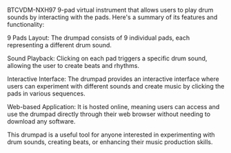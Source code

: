 BTCVDM-NXH97 9-pad virtual instrument that allows users to play drum sounds by interacting with the pads. Here's a summary of its features and functionality:

9 Pads Layout: The drumpad consists of 9 individual pads, each representing a different drum sound.

Sound Playback: Clicking on each pad triggers a specific drum sound, allowing the user to create beats and rhythms.

Interactive Interface: The drumpad provides an interactive interface where users can experiment with different sounds and create music by clicking the pads in various sequences.

Web-based Application: It is hosted online, meaning users can access and use the drumpad directly through their web browser without needing to download any software.

This drumpad is a useful tool for anyone interested in experimenting with drum sounds, creating beats, or enhancing their music production skills.
